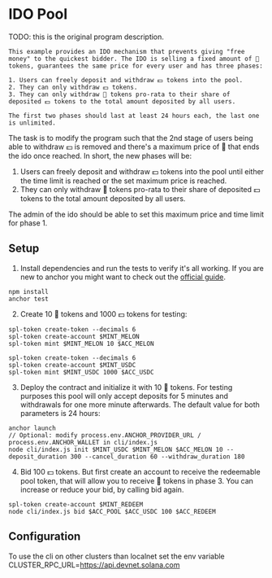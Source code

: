 # IDO Pool

TODO: this is the original program description.

```
This example provides an IDO mechanism that prevents giving "free money" to the quickest bidder. The IDO is selling a fixed amount of 🍉 tokens, guarantees the same price for every user and has three phases:

1. Users can freely deposit and withdraw 💵 tokens into the pool.
2. They can only withdraw 💵 tokens.
3. They can only withdraw 🍉 tokens pro-rata to their share of deposited 💵 tokens to the total amount deposited by all users.

The first two phases should last at least 24 hours each, the last one is unlimited.
```

The task is to modify the program such that the 2nd stage of users being able to withdraw 💵 is removed and there's a maximum price of 🍉 that ends the ido once reached. In short, the new phases will be:

1. Users can freely deposit and withdraw 💵 tokens into the pool until either the time limit is reached or the set maximum price is reached.
2. They can only withdraw 🍉 tokens pro-rata to their share of deposited 💵 tokens to the total amount deposited by all users.

The admin of the ido should be able to set this maximum price and time limit for phase 1.

## Setup

1. Install dependencies and run the tests to verify it's all working. If
   you are new to anchor you might want to check out the [official guide](https://project-serum.github.io/anchor/getting-started/installation.html).

```
npm install
anchor test
```

2. Create 10 🍉 tokens and 1000 💵 tokens for testing:

```
spl-token create-token --decimals 6
spl-token create-account $MINT_MELON
spl-token mint $MINT_MELON 10 $ACC_MELON

spl-token create-token --decimals 6
spl-token create-account $MINT_USDC
spl-token mint $MINT_USDC 1000 $ACC_USDC
```

3. Deploy the contract and initialize it with 10 🍉 tokens. For testing purposes this pool will only accept deposits for 5 minutes and withdrawals for one more minute afterwards. The default value for both parameters is 24 hours:

```
anchor launch
// Optional: modify process.env.ANCHOR_PROVIDER_URL / process.env.ANCHOR_WALLET in cli/index.js
node cli/index.js init $MINT_USDC $MINT_MELON $ACC_MELON 10 --deposit_duration 300 --cancel_duration 60 --withdraw_duration 180
```

4. Bid 100 💵 tokens. But first create an account to receive the redeemable pool token, that will allow you to receive 🍉 tokens in phase 3. You can increase or reduce your bid, by calling bid again.

```
spl-token create-account $MINT_REDEEM
node cli/index.js bid $ACC_POOL $ACC_USDC 100 $ACC_REDEEM
```

## Configuration

To use the cli on other clusters than localnet set the env variable CLUSTER_RPC_URL=https://api.devnet.solana.com

